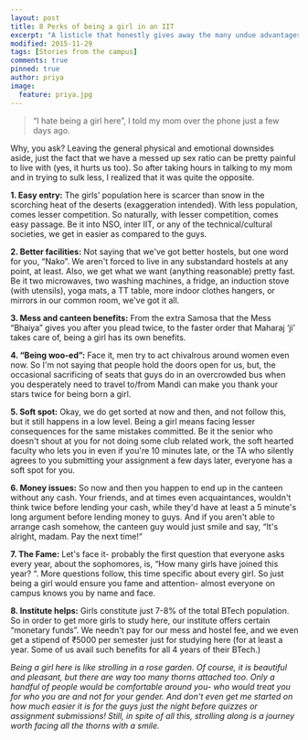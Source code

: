 ```yaml
---
layout: post
title: 8 Perks of being a girl in an IIT
excerpt: "A listicle that honestly gives away the many undue advantages that the fairer sex has while studying in an IIT. All the IIT boys will deem it as true as much as the girls will."
modified: 2015-11-29
tags: [Stories from the campus]
comments: true
pinned: true
author: priya
image:
  feature: priya.jpg
---
```





>“I hate being a girl here”, I told my mom over the phone just a few days ago. 

Why, you ask? Leaving the general physical and emotional downsides aside, just the fact that we have a messed up sex ratio can be pretty painful to live with (yes, it hurts us too). So after taking hours in talking to my mom and in trying to sulk less, I realized that it was quite the opposite. 

**1. Easy entry:**
The girls’ population here is scarcer than snow in the scorching heat of the deserts (exaggeration intended). With less population, comes lesser competition. So naturally, with lesser competition, comes easy passage. Be it into NSO, inter IIT, or any of the technical/cultural societies, we get in easier as compared to the guys.

**2. Better facilities:**
Not saying that we've got better hostels, but one word for you, “Nako”. We aren't forced to live in any substandard hostels at any point, at least. Also, we get what we want (anything reasonable) pretty fast. Be it two microwaves, two washing machines, a fridge, an induction stove (with utensils), yoga mats, a TT table, more indoor clothes hangers, or mirrors in our common room, we've got it all.

**3. Mess and canteen benefits:**
From the extra Samosa that the Mess “Bhaiya” gives you after you plead twice, to the faster order that Maharaj ‘ji’ takes care of, being a girl has its own benefits.

**4. “Being woo-ed”:**
Face it, men try to act chivalrous around women even now. So I'm not saying that people hold the doors open for us, but, the occasional sacrificing of seats that guys do in an overcrowded bus when you desperately need to travel to/from Mandi can make you thank your stars twice for being born a girl. 

**5. Soft spot:**
Okay, we do get sorted at now and then, and not follow this, but it still happens in a low level. Being a girl means facing lesser consequences for the same mistakes committed. Be it the senior who doesn't shout at you for not doing some club related work, the soft hearted faculty who lets you in even if you're 10 minutes late, or the TA who silently agrees to you submitting your assignment a few days later, everyone has a soft spot for you.

**6. Money issues:**
So now and then you happen to end up in the canteen without any cash. Your friends, and at times even acquaintances, wouldn't think twice before lending your cash, while they'd have at least a 5 minute's long argument before lending money to guys. And if you aren't able to arrange cash somehow, the canteen guy would just smile and say, “It's alright, madam. Pay the next time!“

**7. The Fame:**
Let's face it- probably the first question that everyone asks every year, about the sophomores, is, “How many girls have joined this year? “. More questions follow, this time specific about every girl. So just being a girl would ensure you fame and attention- almost everyone on campus knows you by name and face.

**8. Institute helps:**
Girls constitute just 7-8% of the total BTech population. So in order to get more girls to study here, our institute offers certain “monetary funds”. We needn't pay for our mess and hostel fee, and we even get a stipend of ₹5000 per semester just for studying here (for at least a year. Some of us avail such benefits for all 4 years of their BTech.)



*Being a girl here is like strolling in a rose garden. Of course, it is beautiful and pleasant, but there are way too many thorns attached too. Only a handful of people would be comfortable around you- who would treat you for who you are and not for your gender. And don't even get me started on how much easier it is for the guys just the night before quizzes or assignment submissions! Still, in spite of all this, strolling along is a journey worth facing all the thorns with a smile.*